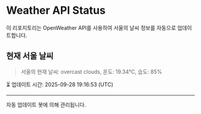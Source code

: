 
# Weather API Status

이 리포지토리는 OpenWeather API를 사용하여 서울의 날씨 정보를 자동으로 업데이트합니다.

## 현재 서울 날씨
> 서울의 현재 날씨: overcast clouds, 온도: 19.34°C, 습도: 85%

⏳ 업데이트 시간: 2025-09-28 19:16:53 (UTC)

---
자동 업데이트 봇에 의해 관리됩니다.
